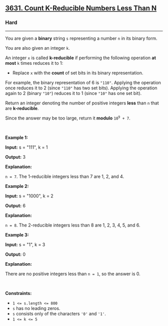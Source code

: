 <h2><a href="https://leetcode.com/problems/count-k-reducible-numbers-less-than-n">3631. Count K-Reducible Numbers Less Than N</a></h2><h3>Hard</h3><hr><p>You are given a <strong>binary</strong> string <code>s</code> representing a number <code>n</code> in its binary form.</p>

<p>You are also given an integer <code>k</code>.</p>

<p>An integer <code>x</code> is called <strong>k-reducible</strong> if performing the following operation <strong>at most</strong> <code>k</code> times reduces it to 1:</p>

<ul>
	<li>Replace <code>x</code> with the <strong>count</strong> of <span data-keyword="set-bit">set bits</span> in its binary representation.</li>
</ul>

<p>For example, the binary representation of 6 is <code>&quot;110&quot;</code>. Applying the operation once reduces it to 2 (since <code>&quot;110&quot;</code> has two set bits). Applying the operation again to 2 (binary <code>&quot;10&quot;</code>) reduces it to 1 (since <code>&quot;10&quot;</code> has one set bit).</p>

<p>Return an integer denoting the number of positive integers <strong>less</strong> than <code>n</code> that are <strong>k-reducible</strong>.</p>

<p>Since the answer may be too large, return it <strong>modulo</strong> <code>10<sup>9</sup> + 7</code>.</p>

<p>&nbsp;</p>
<p><strong class="example">Example 1:</strong></p>

<div class="example-block">
<p><strong>Input:</strong> <span class="example-io">s = &quot;111&quot;, k = 1</span></p>

<p><strong>Output:</strong> <span class="example-io">3</span></p>

<p><strong>Explanation: </strong></p>

<p><code>n = 7</code>. The 1-reducible integers less than 7 are 1, 2, and 4.</p>
</div>

<p><strong class="example">Example 2:</strong></p>

<div class="example-block">
<p><strong>Input:</strong> <span class="example-io">s = &quot;1000&quot;, k = 2</span></p>

<p><strong>Output:</strong> <span class="example-io">6</span></p>

<p><strong>Explanation:</strong></p>

<p><code>n = 8</code>. The 2-reducible integers less than 8 are 1, 2, 3, 4, 5, and 6.</p>
</div>

<p><strong class="example">Example 3:</strong></p>

<div class="example-block">
<p><strong>Input:</strong> <span class="example-io">s = &quot;1&quot;, k = 3</span></p>

<p><strong>Output:</strong> <span class="example-io">0</span></p>

<p><strong>Explanation:</strong></p>

<p>There are no positive integers less than <code>n = 1</code>, so the answer is 0.</p>
</div>

<p>&nbsp;</p>
<p><strong>Constraints:</strong></p>

<ul>
	<li><code>1 &lt;= s.length &lt;= 800</code></li>
	<li><code>s</code> has no leading zeros.</li>
	<li><code>s</code> consists only of the characters <code>&#39;0&#39;</code> and <code>&#39;1&#39;</code>.</li>
	<li><code>1 &lt;= k &lt;= 5</code></li>
</ul>
